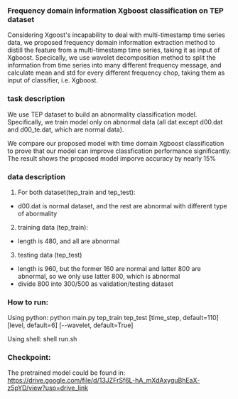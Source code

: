 ### Frequency domain information Xgboost classification on TEP dataset

Considering Xgoost's incapability to deal with multi-timestamp time series data, we proposed frequency domain information extraction method to distill the feature from a multi-timestamp time series, taking it as input of Xgboost. Specically, we use wavelet decomposition method to split the information from time series into many different frequency message, and calculate mean and std for every different frequency chop, taking them as input of classifier, i.e. Xgboost.

### task description

We use TEP dataset to build an abnormality classification model. Specifically, we train model only on abnormal data (all dat except d00.dat and d00_te.dat, which are normal data).

We compare our proposed model with time domain Xgboost classification to prove that our model can improve classfication performance significantly. The result shows the proposed model imporve accuracy by nearly 15%

### data description

1. For both dataset(tep_train and tep_test):

- d00.dat is normal dataset, and the rest are abnormal with different type of abormality

2. training data (tep_train):

- length is 480, and all are abnormal

3. testing data (tep_test)

- length is 960, but the former 160 are normal and latter 800 are abnormal, so we only use latter 800, which is abnormal
- divide 800 into 300/500 as validation/testing dataset

### How to run:

Using python:
python main.py tep_train tep_test [time_step, default=110] [level, default=6] [--wavelet, default=True]

Using shell:
shell run.sh

### Checkpoint:

The pretrained model could be found in: https://drive.google.com/file/d/13JZFrSf6L-hA_mXdAxyguBhEaX-z5pYD/view?usp=drive_link
